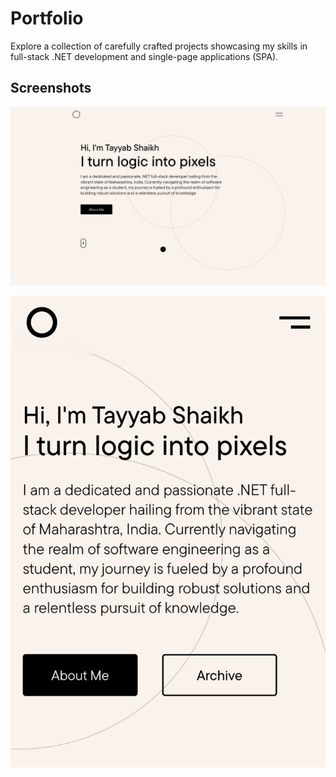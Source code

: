 
# Portfolio

Explore a collection of carefully crafted projects showcasing my skills in full-stack .NET development and single-page applications (SPA).


## Screenshots

![App Screenshot](https://github.com/TayyabNazeerShaikh/Portfolio/blob/main/Images/Screenshot%20from%202023-12-25%2016-26-05.png)

![App Screenshot](https://github.com/TayyabNazeerShaikh/Portfolio/blob/main/Images/Screenshot_20231225-162755_Chrome.png)
